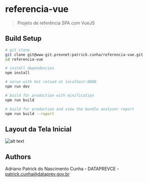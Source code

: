 # referencia-vue

> Projeto de referência SPA com VueJS

## Build Setup

``` bash
# git clone
git clone git@www-git.prevnet:patrick.cunha/referencia-vue.git
cd referencia-vue

# install dependencies
npm install

# serve with hot reload at localhost:8000
npm run dev

# build for production with minification
npm run build

# build for production and view the bundle analyzer report
npm run build --report
```

## Layout da Tela Inicial
![alt text](https://www-scm.prevnet/patrick.cunha/referencia-vue/raw/90d19bb291f66f8e830b5ccf9151881c491285e4/telaInicial.png)

## Authors
Adriano Patrick do Nascimento Cunha - DATAPREVCE - patrick.cunha@dataprev.gov.br
